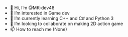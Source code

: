 - 👋 Hi, I’m @MK-dev48
- 👀 I’m interested in Game dev
- 🌱 I’m currently learning C++ and C# and Python 3
- 💞️ I’m looking to collaborate on making 2D action game
- 📫 How to reach me (None)

<!---
MK-dev48/MK-dev48 is a ✨ special ✨ repository because its `README.md` (this file) appears on your GitHub profile.
You can click the Preview link to take a look at your changes.
--->
